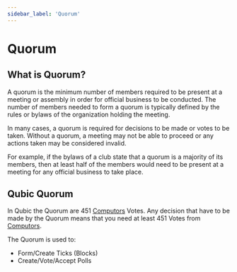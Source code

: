 ```yaml
---
sidebar_label: 'Quorum'
---
```


# Quorum

## What is Quorum?
A quorum is the minimum number of members required to be present at a meeting or assembly in order for official business to be conducted. The number of members needed to form a quorum is typically defined by the rules or bylaws of the organization holding the meeting.

In many cases, a quorum is required for decisions to be made or votes to be taken. Without a quorum, a meeting may not be able to proceed or any actions taken may be considered invalid.

For example, if the bylaws of a club state that a quorum is a majority of its members, then at least half of the members would need to be present at a meeting for any official business to take place.

## Qubic Quorum
In Qubic the Quorum are 451 [Computors](/learn/computor) Votes. Any decision that have to be made by the Quorum means that you need at least 451 Votes from [Computors](/learn/computor).

The Quorum is used to:

- Form/Create Ticks (Blocks)
- Create/Vote/Accept Polls
